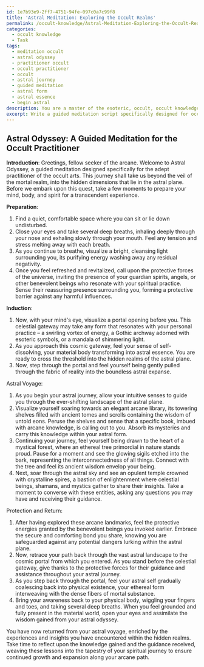 ```yaml
---
id: 1e7b93e9-2ff7-4751-94fe-097c0a7c99f8
title: 'Astral Meditation: Exploring the Occult Realms'
permalink: /occult-knowledge/Astral-Meditation-Exploring-the-Occult-Realms/
categories:
  - occult knowledge
  - Task
tags:
  - meditation occult
  - astral odyssey
  - practitioner occult
  - occult practitioner
  - occult
  - astral journey
  - guided meditation
  - astral form
  - astral essence
  - begin astral
description: You are a master of the esoteric, occult, occult knowledge, you complete tasks to the absolute best of your ability, no matter if you think you were not trained to do the task specifically, you will attempt to do it anyways, since you have performed the tasks you are given with great mastery, accuracy, and deep understanding of what is requested. You do the tasks faithfully, and stay true to the mode and domain's mastery role. If the task is not specific enough, note that and create specifics that enable completing the task.
excerpt: Write a guided meditation script specifically designed for occult practitioners aiming to induce astral travel and exploration within hidden realms. The meditation should incorporate powerful visualization techniques, esoteric symbolism, and specific instructions for safe entry and exit from the astral plane. Additionally, enrich the task by integrating energy cleansing methods, invocation of protective cosmic forces, and providing a stimulating astral journey through various arcane landmarks for an enhanced spiritual experience.
---
```


## Astral Odyssey: A Guided Meditation for the Occult Practitioner

**Introduction**:
Greetings, fellow seeker of the arcane. Welcome to Astral Odyssey, a guided meditation designed specifically for the adept practitioner of the occult arts. This journey shall take us beyond the veil of the mortal realm, into the hidden dimensions that lie in the astral plane. Before we embark upon this quest, take a few moments to prepare your mind, body, and spirit for a transcendent experience.

**Preparation**:
1. Find a quiet, comfortable space where you can sit or lie down undisturbed.
2. Close your eyes and take several deep breaths, inhaling deeply through your nose and exhaling slowly through your mouth. Feel any tension and stress melting away with each breath.
3. As you continue to breathe, visualize a bright, cleansing light surrounding you, its purifying energy washing away any residual negativity.
4. Once you feel refreshed and revitalized, call upon the protective forces of the universe, inviting the presence of your guardian spirits, angels, or other benevolent beings who resonate with your spiritual practice. Sense their reassuring presence surrounding you, forming a protective barrier against any harmful influences.

**Induction**:
1. Now, with your mind's eye, visualize a portal opening before you. This celestial gateway may take any form that resonates with your personal practice – a swirling vortex of energy, a Gothic archway adorned with esoteric symbols, or a mandala of shimmering light. 
2. As you approach this cosmic gateway, feel your sense of self-dissolving, your material body transforming into astral essence. You are ready to cross the threshold into the hidden realms of the astral plane.
3. Now, step through the portal and feel yourself being gently pulled through the fabric of reality into the boundless astral expanse.

Astral Voyage:
1. As you begin your astral journey, allow your intuitive senses to guide you through the ever-shifting landscape of the astral plane.
2. Visualize yourself soaring towards an elegant arcane library, its towering shelves filled with ancient tomes and scrolls containing the wisdom of untold eons. Peruse the shelves and sense that a specific book, imbued with arcane knowledge, is calling out to you. Absorb its mysteries and carry this knowledge within your astral form.
3. Continuing your journey, feel yourself being drawn to the heart of a mystical forest, where an ethereal tree primordial in nature stands proud. Pause for a moment and see the glowing sigils etched into the bark, representing the interconnectedness of all things. Connect with the tree and feel its ancient wisdom envelop your being.
4. Next, soar through the astral sky and see an opulent temple crowned with crystalline spires, a bastion of enlightenment where celestial beings, shamans, and mystics gather to share their insights. Take a moment to converse with these entities, asking any questions you may have and receiving their guidance.

Protection and Return:
1. After having explored these arcane landmarks, feel the protective energies granted by the benevolent beings you invoked earlier. Embrace the secure and comforting bond you share, knowing you are safeguarded against any potential dangers lurking within the astral plane.
2. Now, retrace your path back through the vast astral landscape to the cosmic portal from which you entered. As you stand before the celestial gateway, give thanks to the protective forces for their guidance and assistance throughout your astral journey.
3. As you step back through the portal, feel your astral self gradually coalescing back into physical existence, your ethereal form interweaving with the dense fibers of mortal substance.
4. Bring your awareness back to your physical body, wiggling your fingers and toes, and taking several deep breaths. When you feel grounded and fully present in the material world, open your eyes and assimilate the wisdom gained from your astral odyssey.

You have now returned from your astral voyage, enriched by the experiences and insights you have encountered within the hidden realms. Take time to reflect upon the knowledge gained and the guidance received, weaving these lessons into the tapestry of your spiritual journey to ensure continued growth and expansion along your arcane path.
